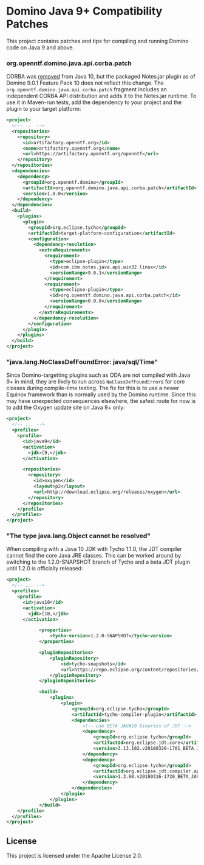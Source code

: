 # Domino Java 9+ Compatibility Patches

This project contains patches and tips for compiling and running Domino code on Java 9 and above.

### org.openntf.domino.java.api.corba.patch

CORBA was [removed](http://openjdk.java.net/jeps/320) from Java 10, but the packaged Notes.jar plugin as of Domino 9.0.1 Feature Pack 10 does not reflect this change. The `org.openntf.domino.java.api.corba.patch` fragment includes an independent CORBA API distribution and adds it to the Notes.jar runtime. To use it in Maven-run tests, add the dependency to your project and the plugin to your target platform:

```xml
<project>
  <!-- ... -->
  <repositories>
    <repository>
      <id>artifactory.openntf.org</id>
      <name>artifactory.openntf.org</name>
      <url>https://artifactory.openntf.org/openntf</url>
    </repository>
  </repositories>
  <dependencies>
    <dependency>
      <groupId>org.openntf.domino</groupId>
      <artifactId>org.openntf.domino.java.api.corba.patch</artifactId>
      <version>1.0.0</version>
    </dependency>
  </dependencies>
  <build>
    <plugins>
      <plugin>
        <groupId>org.eclipse.tycho</groupId>
        <artifactId>target-platform-configuration</artifactId>
        <configuration>
          <dependency-resolution>
            <extraRequirements>
              <requirement>
                <type>eclipse-plugin</type>
                <id>com.ibm.notes.java.api.win32.linux</id>
                <versionRange>9.0.1</versionRange>
              </requirement>
              <requirement>
                <type>eclipse-plugin</type>
                <id>org.openntf.domino.java.api.corba.patch</id>
                <versionRange>0.0.0</versionRange>
              </requirement>
            </extraRequirements>
          </dependency-resolution>
        </configuration>
      </plugin>
    </plugins>
  </build>
</project>

```

### "java.lang.NoClassDefFoundError: java/sql/Time"

Since Domino-targetting plugins such as ODA are not compiled with Java 9+ in mind, they are likely to run across `NoClassDefFoundError`s for core classes during compile-time testing. The fix for this is to use a newer Equinox framework than is normally used by the Domino runtime. Since this may have unexpected consequences elsewhere, the safest route for now is to add the Oxygen update site on Java 9+ only:

```xml
<project>
  <!-- ... -->
  <profiles>
    <profile>
      <id>java9</id>
      <activation>
        <jdk>[9,</jdk>
      </activation>

      <repositories>
        <repository>
          <id>oxygen</id>
          <layout>p2</layout>
          <url>http://download.eclipse.org/releases/oxygen</url>
        </repository>
      </repositories>
    </profile>
  </profiles>
</project>
```

### "The type java.lang.Object cannot be resolved"

When compiling with a Java 10 JDK with Tycho 1.1.0, the JDT compiler cannot find the core Java JRE classes. This can be worked around by switching to the 1.2.0-SNAPSHOT branch of Tycho and a beta JDT plugin until 1.2.0 is officially released:

```xml
<project>
  <!-- ... -->
  <profiles>
    <profile>
      <id>java10</id>
      <activation>
        <jdk>[10,</jdk>
      </activation>

			<properties>
				<tycho-version>1.2.0-SNAPSHOT</tycho-version>
			</properties>

			<pluginRepositories>
				<pluginRepository>
					<id>tycho-snapshots</id>
					<url>https://repo.eclipse.org/content/repositories/tycho-snapshots/</url>
				</pluginRepository>
			</pluginRepositories>

			<build>
				<plugins>
					<plugin>
						<groupId>org.eclipse.tycho</groupId>
						<artifactId>tycho-compiler-plugin</artifactId>
						<dependencies>
							<!-- use BETA JAVA10 binaries of JDT -->
							<dependency>
								<groupId>org.eclipse.tycho</groupId>
								<artifactId>org.eclipse.jdt.core</artifactId>
								<version>3.13.102.v20180320-1701_BETA_JAVA10</version>
							</dependency>
							<dependency>
								<groupId>org.eclipse.tycho</groupId>
								<artifactId>org.eclipse.jdt.compiler.apt</artifactId>
								<version>1.3.60.v20180316-1720_BETA_JAVA10</version>
							</dependency>
						</dependencies>
					</plugin>
				</plugins>
			</build>
    </profile>
  </profiles>
</project>
```



## License

This project is licensed under the Apache License 2.0.